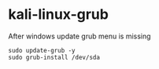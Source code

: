 # kali-linux-grub
After windows update grub menu is missing

```
sudo update-grub -y
sudo grub-install /dev/sda
```
